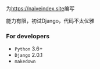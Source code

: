 为<https://naiveindex.site>编写

能力有限，初试Django，代码不太优雅

### For developers
* `Python` 3.6+
* `Django` 2.0.1
* `makedown`
